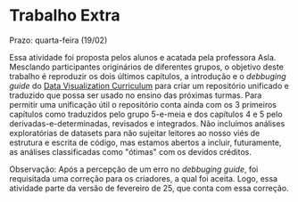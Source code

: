 # Trabalho Extra

Prazo: quarta-feira (19/02)

Essa atividade foi proposta pelos alunos e acatada pela professora Asla. Mesclando participantes originários de diferentes grupos, o objetivo deste trabalho é reproduzir os dois últimos capítulos, a introdução e o *debbuging guide* do [Data Visualization Curriculum](https://idl.uw.edu/visualization-curriculum/intro.html) para criar um repositório unificado e traduzido que possa ser usado no ensino das próximas turmas. Para permitir uma unificação útil o repositório conta ainda com os 3 primeiros capítulos como traduzidos pelo grupo 5-e-meia e dos capítulos 4 e 5 pelo derivadas-e-determinadas, revisados e integrados. Não incluímos análises exploratórias de datasets para não sujeitar leitores ao nosso viés de estrutura e escrita de código, mas estamos abertos a incluir, futuramente, as análises classificadas como "ótimas" com os devidos créditos. 

Observação: Após a percepção de um erro no *debbuging guide*, foi requisitada uma correção para os criadores, a qual foi aceita. Logo, essa atividade parte da versão de fevereiro de 25, que conta com essa correção.
